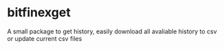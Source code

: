 # bitfinexget
A small package to get history, easily download all avaliable history to csv or update current csv files
